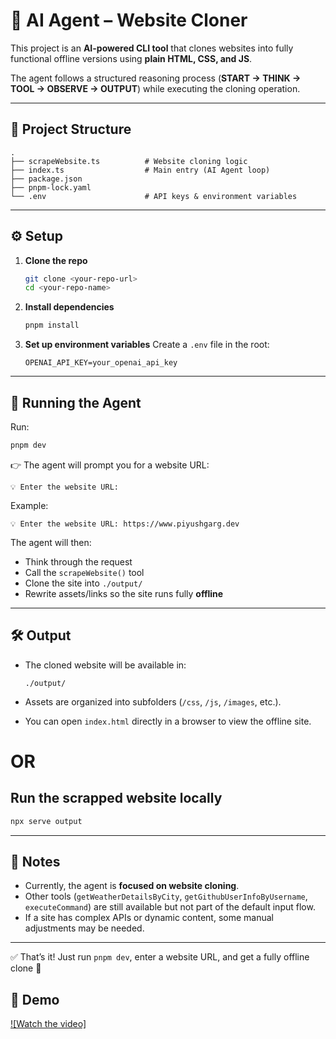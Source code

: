# 🧠 AI Agent – Website Cloner

This project is an **AI-powered CLI tool** that clones websites into fully functional offline versions using **plain HTML, CSS, and JS**.

The agent follows a structured reasoning process (**START → THINK → TOOL → OBSERVE → OUTPUT**) while executing the cloning operation.

---

## 📂 Project Structure

```
.
├── scrapeWebsite.ts          # Website cloning logic
├── index.ts                  # Main entry (AI Agent loop)
├── package.json
├── pnpm-lock.yaml
└── .env                      # API keys & environment variables
```

---

## ⚙️ Setup

1. **Clone the repo**

   ```bash
   git clone <your-repo-url>
   cd <your-repo-name>
   ```

2. **Install dependencies**

   ```bash
   pnpm install
   ```

3. **Set up environment variables**
   Create a `.env` file in the root:

   ```env
   OPENAI_API_KEY=your_openai_api_key
   ```

---

## 🚀 Running the Agent

Run:

```bash
pnpm dev
```

👉 The agent will prompt you for a website URL:

```
💡 Enter the website URL:
```

Example:

```
💡 Enter the website URL: https://www.piyushgarg.dev
```

The agent will then:

- Think through the request
- Call the `scrapeWebsite()` tool
- Clone the site into `./output/`
- Rewrite assets/links so the site runs fully **offline**

---

## 🛠️ Output

- The cloned website will be available in:

  ```
  ./output/
  ```

- Assets are organized into subfolders (`/css`, `/js`, `/images`, etc.).
- You can open `index.html` directly in a browser to view the offline site.

# OR

## Run the scrapped website locally

```bash
npx serve output
```
---

## 📌 Notes

- Currently, the agent is **focused on website cloning**.
- Other tools (`getWeatherDetailsByCity`, `getGithubUserInfoByUsername`, `executeCommand`) are still available but not part of the default input flow.
- If a site has complex APIs or dynamic content, some manual adjustments may be needed.

---

✅ That’s it! Just run `pnpm dev`, enter a website URL, and get a fully offline clone 🚀

## 🎥 Demo

[![Watch the video]](https://youtu.be/om7hPTGVbUE)
